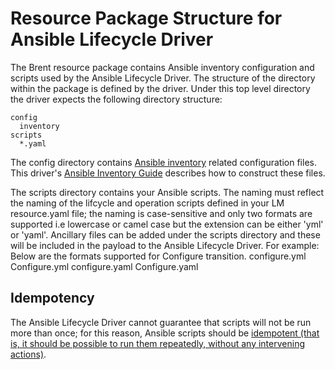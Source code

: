 # Resource Package Structure for Ansible Lifecycle Driver

The Brent resource package contains Ansible inventory configuration and scripts used by the Ansible Lifecycle Driver. The structure of the directory within the package is defined by the driver. Under this top level directory the driver expects the following directory structure:

```
config
  inventory
scripts
  *.yaml
```

The config directory contains [Ansible inventory](https://docs.ansible.com/ansible/latest/user_guide/intro_inventory.html) related configuration files. This driver's [Ansible Inventory Guide](./ansible_inventory.md) describes how to construct these files.

The scripts directory contains your Ansible scripts. The naming must reflect the naming of the lifcycle and operation scripts defined in your LM resource.yaml file; the naming is case-sensitive and only two formats are supported i.e lowercase or camel case but the extension can be either 'yml' or 'yaml'. Ancillary files can be added under the scripts directory and these will be included in the payload to the Ansible Lifecycle Driver.
For example: Below are the formats supported for Configure transition.
configure.yml
Configure.yml
configure.yaml
Configure.yaml

## Idempotency

The Ansible Lifecycle Driver cannot guarantee that scripts will not be run more than once; for this reason, Ansible scripts should be [idempotent (that is, it should be possible to run them repeatedly, without any intervening actions)](https://docs.ansible.com/ansible/latest/reference_appendices/glossary.html).